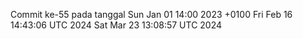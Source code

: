 Commit ke-55 pada tanggal Sun Jan 01 14:00 2023 +0100
Fri Feb 16 14:43:06 UTC 2024
Sat Mar 23 13:08:57 UTC 2024
